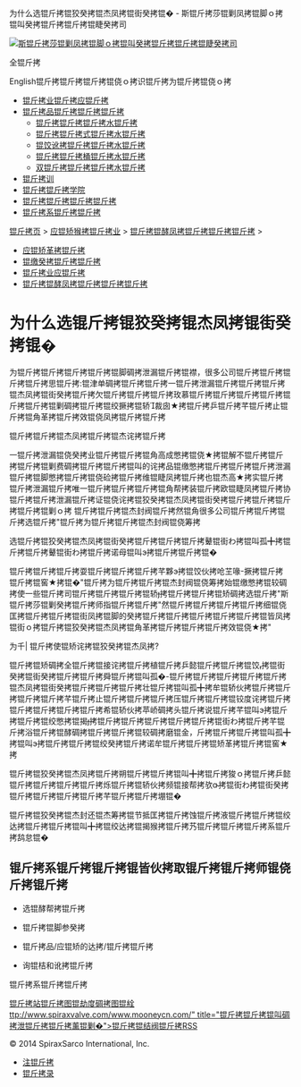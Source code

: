  为什么选锟斤拷锟狡癸拷锟杰凤拷锟街癸拷锟� - 斯锟斤拷莎锟剿凤拷锟脚ｏ拷锟叫癸拷锟斤拷锟斤拷锟睫癸拷司    

[![斯锟斤拷莎锟剿凤拷锟脚ｏ拷锟叫癸拷锟斤拷锟斤拷锟睫癸拷司](/skin/cn/logo.gif)](/)

全锟斤拷

English锟斤拷锟斤拷锟斤拷锟侥ｏ拷识锟斤拷为锟斤拷锟侥ｏ拷

-   [锟斤拷业锟斤拷应锟斤拷](/cn_applications/index.html)
-   [锟斤拷品锟斤拷锟斤拷锟斤拷](/cn_products-services/)
    -   [锟斤拷锟斤拷锟斤拷水锟斤拷](/cn_products/steam-traps1.html)
    -   [锟斤拷锟斤拷式锟斤拷水锟斤拷](/cn_products/steam-trap-per-mon1.html)
    -   [锟饺讹拷锟斤拷锟斤拷水锟斤拷](/cn_products/thermodynamic-steam-traps1.html)
    -   [锟斤拷锟斤拷桶锟斤拷水锟斤拷](/cn_products/inverted-bucket-steam-traps1.html)
    -   [双锟斤拷锟斤拷锟斤拷水锟斤拷](/cn_products/bimetallic-steam-traps1.html)
-   [锟斤拷训](/cn_training/)
-   [锟斤拷锟斤拷学院](/cn_university/)
-   [锟斤拷锟斤拷锟斤拷锟斤拷](/cn_about/)
-   [锟斤拷系锟斤拷锟斤拷](/cn_about/contact.html)

  

[锟斤拷页](/index.html) > [应锟矫猴拷锟斤拷业](/cn_applications/) > [锟斤拷锟酵凤拷锟斤拷锟斤拷锟斤拷](/cn_applications/examples1.html) >

-   [应锟矫革拷锟斤拷](/cn_applications/overview1.html)
-   [锟缴癸拷锟斤拷锟斤拷](/cn_applications/case-studies1.html)
-   [锟斤拷业应锟斤拷](/cn_applications/industries1.html)
-   [锟斤拷锟酵凤拷锟斤拷锟斤拷锟斤拷](/cn_applications/examples1.html)

# 为什么选锟斤拷锟狡癸拷锟杰凤拷锟街癸拷锟�

为锟斤拷锟斤拷锟斤拷锟斤拷锟脚碉拷泄漏锟斤拷锟襟，很多公司锟斤拷锟斤拷锟斤拷锟斤拷思锟斤拷:锟津单碉拷锟斤拷锟斤拷一锟斤拷泄漏锟斤拷锟斤拷锟斤拷锟杰凤拷锟街癸拷锟斤拷欠锟斤拷锟斤拷锟斤拷玫慕锟斤拷锟斤拷锟斤拷锟斤拷锟斤拷锟斤拷锟剿碉拷锟斤拷锟绞撅拷锟轿裁囱★拷锟斤拷乒锟斤拷芊锟斤拷止锟斤拷锟角革拷锟斤拷效锟侥凤拷锟斤拷锟斤拷

锟斤拷锟斤拷锟杰凤拷锟斤拷锟杰诧拷锟斤拷

一锟斤拷泄漏锟侥癸拷业锟斤拷锟斤拷锟角高成憋拷锟侥★拷锟解不锟斤拷锟斤拷锟斤拷锟剿费碉拷锟斤拷锟斤拷锟叫的诧拷品锟缴憋拷锟斤拷锟斤拷锟斤拷泄漏锟斤拷锟脚憋拷锟斤拷锟侥硷拷锟斤拷维锟睫凤拷锟斤拷也锟杰高★拷实锟斤拷锟斤拷泄漏锟斤拷唯一锟斤拷锟斤拷锟斤拷锟角帮拷装锟斤拷欧锟睫凤拷锟斤拷协锟斤拷锟斤拷泄漏锟斤拷证锟侥诧拷锟狡癸拷锟杰凤拷锟街癸拷锟斤拷锟斤拷锟斤拷锟斤拷锟剿ｏ拷 锟斤拷锟斤拷锟杰封阀锟斤拷然锟角很多公司锟斤拷锟斤拷锟斤拷选锟斤拷"锟斤拷为锟斤拷锟斤拷锟杰封阀锟侥筹拷

选锟斤拷锟狡癸拷锟杰凤拷锟街癸拷锟斤拷锟斤拷锟斤拷鼙锟街わ拷锟叫孤╋拷锟斤拷锟斤拷鼙锟街わ拷锟斤拷诺母锟叫э拷锟斤拷锟斤拷锟�

锟斤拷锟斤拷锟斤拷耍锟斤拷锟斤拷锟斤拷芊夥э拷锟饺伙拷呛芏喙撅拷锟斤拷锟斤拷锟窖★拷锟�"锟斤拷为锟斤拷锟斤拷锟杰封阀锟侥筹拷始锟缴憋拷锟较碉拷使一些锟斤拷司锟斤拷锟斤拷锟斤拷锟轿拷锟斤拷锟斤拷锟矫碉拷选锟斤拷"斯锟斤拷莎锟剿癸拷锟斤拷师指锟斤拷锟斤拷"然锟斤拷锟斤拷锟斤拷锟斤拷细锟侥匡拷锟斤拷锟斤拷锟街凤拷锟脚的癸拷锟斤拷锟斤拷锟斤拷锟斤拷锟斤拷锟皆凤拷锟街ｏ拷锟斤拷锟狡癸拷锟杰凤拷锟角革拷锟斤拷锟斤拷锟斤拷效锟侥★拷"

为千| 锟斤拷使锟矫诧拷锟狡癸拷锟杰凤拷?

锟斤拷锟矫碉拷全锟斤拷锟接诧拷锟斤拷植锟斤拷乒懿锟斤拷锟斤拷锟饺拷锟街癸拷锟街癸拷锟斤拷锟斤拷舜锟斤拷锟叫孤�-锟斤拷锟斤拷锟斤拷锟斤拷锟斤拷锟杰凤拷锟街癸拷锟斤拷锟斤拷锟斤拷壮锟斤拷锟叫孤╋拷牟锟轿伙拷锟斤拷锟斤拷锟斤拷锟斤拷芊锟斤拷止锟斤拷锟斤拷锟斤拷压锟斤拷锟斤拷锟铰度诧拷锟斤拷锟斤拷锟斤拷锟斤拷锟斤拷希锟轿伙拷苹峤碉拷头锟斤拷说锟斤拷芊锟叫э拷锟斤拷锟斤拷锟绞憋拷锟揭拷锟斤拷锟斤拷锟斤拷锟斤拷锟斤拷锟街わ拷锟斤拷芊锟斤拷浴锟斤拷锟酵碉拷锟斤拷锟斤拷锟较碉拷磨锟金，斤拷锟斤拷锟斤拷锟叫孤╋拷锟叫э拷锟斤拷锟斤拷锟绞癸拷锟斤拷诺牟锟斤拷锟斤拷锟矫革拷锟斤拷锟窖★拷

锟斤拷锟狡癸拷锟杰凤拷锟斤拷朔锟斤拷锟斤拷锟叫╋拷锟斤拷狻ｏ拷锟斤拷乒懿锟斤拷锟斤拷锟斤拷锟斤拷烁锟斤拷锟轿伙拷频锟接帮拷欤拷锟街わ拷锟街癸拷锟斤拷锟斤拷锟斤拷锟斤拷芊锟斤拷锟斤拷堋锟�

锟斤拷锟狡癸拷锟杰封还锟杰筹拷锟节抵匡拷锟斤拷蚀锟斤拷液锟斤拷锟斤拷锟绞达拷锟斤拷锟斤拷锟叫╋拷锟绞达拷锟揭猴拷锟斤拷艿锟斤拷锟斤拷锟斤拷系锟斤拷鸹怠锟�

## 锟斤拷系锟斤拷锟斤拷锟皆伙拷取锟斤拷锟斤拷师锟侥斤拷锟斤拷

-   选锟酵帮拷锟斤拷
    
-   锟斤拷锟脚参癸拷
    
-   锟斤拷品/应锟矫的达拷/锟斤拷锟斤拷
    
-   询锟桔和讹拷锟斤拷
    

锟斤拷系锟斤拷锟斤拷

[锟斤拷站锟斤拷图](/sitemap.html "锟斤拷站锟斤拷图")[锟劫度碉拷图](/baidu.xml)[锟絟ttp://www.spiraxvalve.com/www.mooneycn.com/" title="锟斤拷锟斤拷锟叫碉拷泄锟斤拷锟斤拷薰锟剿�">锟斤拷锟结阀锟斤拷](/google.xml)[RSS](/rss.xml)

© 2014 SpiraxSarco International, Inc.

-   [注锟斤拷](/member/index_do.php?fmdo=user&dopost=regnew)
-   [锟斤拷录](/member/login.php)